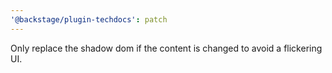 ```yaml
---
'@backstage/plugin-techdocs': patch
---
```


Only replace the shadow dom if the content is changed to avoid a flickering UI.
